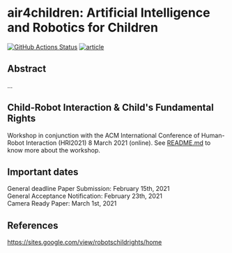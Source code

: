 # air4children: Artificial Intelligence and Robotics for Children 
[![GitHub Actions Status](https://github.com/air4children/hri2021/workflows/Compiling-TeX-Article/badge.svg)](https://github.com/air4children/hri2021/actions) [![article](https://img.shields.io/badge/read-article-blue.svg)](https://github.com/air4children/hri2021/blob/pdfs/article.pdf)

## Abstract
...

## Child-Robot Interaction & Child's Fundamental Rights
Workshop in conjunction with the ACM International Conference of Human-Robot Interaction (HRI2021)
8 March 2021 (online). See [README.md](workshop/README.md) to know more about the workshop.

## Important dates 
General deadline Paper Submission: February 15th, 2021  
General Acceptance Notification: February 23th, 2021   
Camera Ready Paper: March 1st, 2021

## References
https://sites.google.com/view/robotschildrights/home

